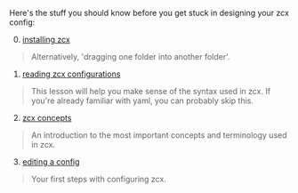 
Here's the stuff you should know before you get stuck in designing your zcx config:

0. [installing zcx](/docs/lessons/installation.md)

> Alternatively, 'dragging one folder into another folder'.

1. [reading zcx configurations](/docs/lessons/reading-zcx-configurations.md)

> 	This lesson will help you make sense of the syntax used in zcx. If you're already familiar with yaml, you can probably skip this.

2. [zcx concepts](/docs/lessons/zcx-concepts.md)

> 	An introduction to the most important concepts and terminology used in zcx.

3. [editing a config](/docs/lessons/editing-a-config.md)

>	Your first steps with configuring zcx.